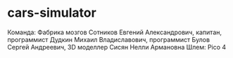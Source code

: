 # cars-simulator
Команда: Фабрика мозгов
Сотников Евгений Александрович, капитан, программист
Дудкин Михаил Владиславович, программист
Булов Сергей Андреевич, 3D моделлер
Сисян Нелли Армановна
Шлем: Pico 4